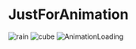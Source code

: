 # JustForAnimation

![rain](https://user-images.githubusercontent.com/46341496/147383514-55a4d780-b9d3-4584-bff0-be272ec3f07d.gif)
![cube](https://user-images.githubusercontent.com/46341496/147383512-202cf772-d605-49a6-abc9-a027b10be441.gif)
![AnimationLoading](https://user-images.githubusercontent.com/46341496/147404538-1b24a9cd-1686-4d76-8cd7-abd854674da4.gif)
